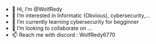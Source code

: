 - 👋 Hi, I’m @WolfRedy
- 👀 I’m interested in Informatic (Obvious), cybersecurity,...
- 🌱 I’m currently learning cybersecurity for begginner
- 💞️ I’m looking to collaborate on ...
- 📫 Reach me with discord : WolfRedy6770

<!---
WolfRedy/WolfRedy is a ✨ special ✨ repository because its `README.md` (this file) appears on your GitHub profile.
You can click the Preview link to take a look at your changes.
--->
